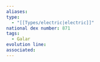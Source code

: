 ```yaml
---
aliases: 
type:
  - "[[Types/electric|electric]]"
national dex number: 871
tags:
  - Galar
evolution line: 
associated:
---
```

